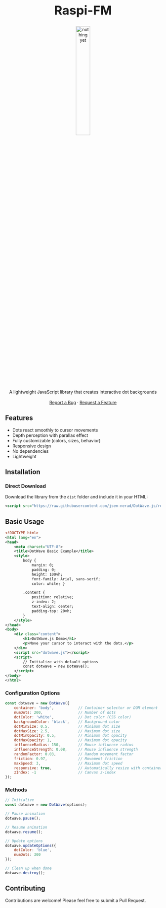 <h1 align="center" style="font-size: 40px">Raspi-FM</h1>


  <p align="center">
    <img src="nothing yet" style="width: 30%; height: auto;" alt="nothing yet">
    <br />
    A lightweight JavaScript library that creates interactive dot backgrounds
    <br />
    <br />
    <a href="https://github.com/jsem-nerad/DotWave.js/issues/new?labels=bug&template=bug-report---.md">Report a Bug</a>
    ·
    <a href="https://github.com/jsem-nerad/DotWave.js/issues/new?labels=enhancement&template=feature-request---.md">Request a Feature</a>
  </p>
</div>



<!-- TABLE OF CONTENTS 
<details>
  <summary>Table of Contents</summary>
  <ol>
    <li><a href="#about">About</a></li>
    <li>
      <a href="#features">Features</a>
    </li>
    <li>
      <a href="#installation">Installation</a>
    </li>
    <li><a href="#supported-devices">Supported devices</a></li>
    <li><a href="#usage">Usage</a></li>
    <li><a href="#to-do">To-Do</a></li>
    <li><a href="#license">License</a></li>
  </ol>
</details> -->





## Features

- Dots react smoothly to cursor movements
- Depth perception with parallax effect
- Fully customizable (colors, sizes, behavior)
- Responsive design
- No dependencies
- Lightweight 

## Installation

### Direct Download
Download the library from the `dist` folder and include it in your HTML:
```xml
<script src="https://raw.githubusercontent.com/jsem-nerad/DotWave.js/refs/heads/main/src/dotwave.js"></script>
```

## Basic Usage
```xml
<!DOCTYPE html> 
<html lang="en"> 
<head> 
    <meta charset="UTF-8"> 
    <title>DotWave Basic Example</title> 
    <style> 
        body { 
            margin: 0; 
            padding: 0; 
            height: 100vh; 
            font-family: Arial, sans-serif; 
            color: white; }

        .content {
            position: relative;
            z-index: 2;
            text-align: center;
            padding-top: 20vh;
        }
    </style>
</head> 
<body> 
    <div class="content"> 
        <h1>DotWave.js Demo</h1> 
        <p>Move your cursor to interact with the dots.</p> 
    </div>
    <script src="dotwave.js"></script>
    <script>
        // Initialize with default options
        const dotwave = new DotWave();
    </script>
</body> 
</html> 
```

### Configuration Options


```JavaScript
const dotwave = new DotWave({
    container: 'body',           // Container selector or DOM element
    numDots: 200,                // Number of dots
    dotColor: 'white',           // Dot color (CSS color)
    backgroundColor: 'black',    // Background color
    dotMinSize: 0.5,             // Minimum dot size
    dotMaxSize: 2.5,             // Maximum dot size
    dotMinOpacity: 0.5,          // Minimum dot opacity
    dotMaxOpacity: 1,            // Maximum dot opacity
    influenceRadius: 150,        // Mouse influence radius
    influenceStrength: 0.08,     // Mouse influence strength
    randomFactor: 0.03,          // Random movement factor
    friction: 0.97,              // Movement friction
    maxSpeed: 3,                 // Maximum dot speed
    responsive: true,            // Automatically resize with container
    zIndex: -1                   // Canvas z-index
});
```

### Methods
```JavaScript
// Initialize
const dotwave = new DotWave(options);

// Pause animation
dotwave.pause();

// Resume animation
dotwave.resume();

// Update options
dotwave.updateOptions({
    dotColor: 'blue',
    numDots: 300
});

// Clean up when done
dotwave.destroy();
```



## Contributing
Contributions are welcome! Please feel free to submit a Pull Request.